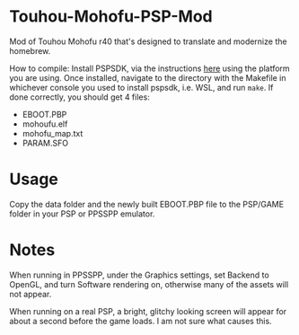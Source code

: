 # Touhou-Mohofu-PSP-Mod

Mod of Touhou Mohofu r40 that's designed to translate and modernize the homebrew.

How to compile:
Install PSPSDK, via the instructions [here](https://pspdev.github.io/installation.html) using the platform you are using. Once installed, navigate to the directory with the Makefile in whichever console you used to install pspsdk, i.e. WSL, and run ```make```. If done correctly, you should get 4 files:

- EBOOT.PBP
- mohoufu.elf
- mohofu_map.txt
- PARAM.SFO

# Usage

Copy the data folder and the newly built EBOOT.PBP file to the PSP/GAME folder in your PSP or PPSSPP emulator.

# Notes

When running in PPSSPP, under the Graphics settings, set Backend to OpenGL, and turn Software rendering on, otherwise many of the assets will not appear.

When running on a real PSP, a bright, glitchy looking screen will appear for about a second before the game loads. I am not sure what causes this.
